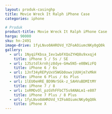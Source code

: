 ```yaml
---
layout: produk-casinghp
title: Movie Wreck It Ralph iPhone Case
categories: iphone

# Produk
product-title: Movie Wreck It Ralph iPhone Case
harga: 90000
sku: hn-2491
image-drive: 1fyLNvo0AHROVd_YZFoAOiumcNKy0gQ0k
gallery:
  - url: 1NyqiFKbsa_Iev1wbFXQoZYHQ8u9xxqj4
    title: iPhone 5 / 5s / SE
  - url: 1J5ztdlkrnhjz8dye-GHw5N5-e0BWizFQ
    title: iPhone 6 / 6s
  - url: 1Jnf34yREPyUxV5WGb0owxjUUHjm7xMkH
    title: iPhone 6 Plus / 6s Plus
  - url: 1lEU0eHRE_BD9NrSGk-z_SAHVuBDMItMY
    title: iPhone 7 / 8
  - url: 1xRMOvOl_pzGVhFFbCT5s9ANALm1-e807
    title: iPhone 7 Plus / 8 Plus
  - url: 1fyLNvo0AHROVd_YZFoAOiumcNKy0gQ0k
    title: iPhone X
---
```

